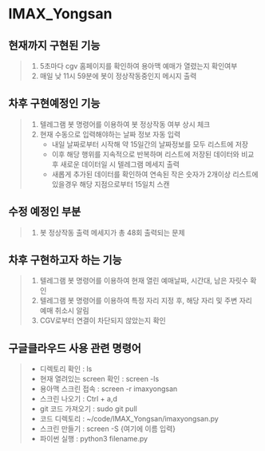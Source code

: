 # IMAX_Yongsan

## 현재까지 구현된 기능
>1. 5초마다 cgv 홈페이지를 확인하여 용아맥 예매가 열렸는지 확인여부
>2. 매일 낮 11시 59분에 봇이 정상작동중인지 메시지 출력

## 차후 구현예정인 기능
>1. 텔레그램 봇 명령어를 이용하여 봇 정상작동 여부 상시 체크
>2. 현재 수동으로 입력해야하는 날짜 정보 자동 입력
>    * 내일 날짜로부터 시작해 약 15일간의 날짜정보를 모두 리스트에 저장
>    * 이후 해당 행위를 지속적으로 반복하며 리스트에 저장된 데이터와 비교 후 새로운 데이터일 시 텔레그램 메세지 출력
>    * 새롭게 추가된 데이터를 확인하여 연속된 작은 숫자가 2개이상 리스트에 있을경우 해당 지점으로부터 15일치 스캔

## 수정 예정인 부분
>1. 봇 정상작동 출력 메세지가 총 48회 출력되는 문제

## 차후 구현하고자 하는 기능
>1. 텔레그램 봇 명령어를 이용하여 현재 열린 예매날짜, 시간대, 남은 자릿수 확인
>2. 텔레그램 봇 명령어를 이용하여 특정 자리 지정 후, 해당 자리 및 주변 자리 예매 취소시 알림
>3. CGV로부터 연결이 차단되지 않았는지 확인 


## 구글클라우드 사용 관련 명령어
>* 디렉토리 확인 : ls   
>* 현재 열려있는 screen 확인 : screen -ls   
>* 용아맥 스크린 접속 : screen -r imaxyongsan   
>* 스크린 나오기  : Ctrl + a,d   
>* git 코드 가져오기 : sudo git pull
>* 코드 디렉토리 : ~/code/IMAX_Yongsan/imaxyongsan.py
>* 스크린 만들기 : screen -S {여기에 이름 입력}
>* 파이썬 실행 : python3 filename.py
